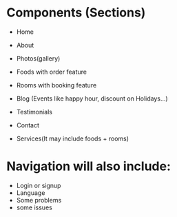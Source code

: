 # Components (Sections)

- Home
- About
- Photos(gallery)
- Foods with order feature
- Rooms with booking feature
- Blog (Events like happy hour, discount on Holidays...)
- Testimonials
- Contact

- Services(It may include foods + rooms)

# Navigation will also include:

- Login or signup
- Language
- Some problems
- some issues

